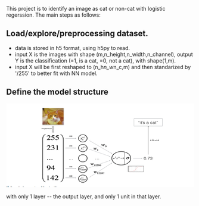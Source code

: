 This project is to identify an image as cat or non-cat with logistic regerssion. The main steps as follows:
## Load/explore/preprocessing dataset.
- data is stored in h5 format, using h5py to read.
- input X is the images with shape (m,n_height,n_width,n_channel), output Y is the classification (=1, is a cat, =0, not a cat), with shape(1,m).
- input X will be first reshaped to (n_h*n_w*n_c,m) and then standarized by '/255' to better fit with NN model.
## Define the model structure
![](datasets/LR.png)

with only 1 layer -- the output layer, and only 1 unit in that layer.
